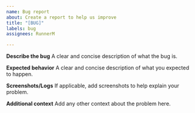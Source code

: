 ```yaml
---
name: Bug report
about: Create a report to help us improve
title: "[BUG]"
labels: bug
assignees: RunnerM

---
```


**Describe the bug**
A clear and concise description of what the bug is.

**Expected behavior**
A clear and concise description of what you expected to happen.

**Screenshots/Logs**
If applicable, add screenshots to help explain your problem.

**Additional context**
Add any other context about the problem here.
